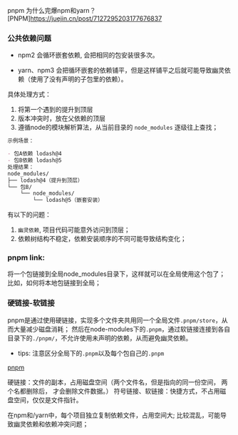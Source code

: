 


pnpm 为什么完爆npm和yarn？
[PNPM]<https://juejin.cn/post/7127295203177676837>

### 公共依赖问题

- npm2
会循环嵌套依赖, 会把相同的包安装很多次。

- yarn、npm3
会把循环嵌套的依赖铺平，但是这样铺平之后就可能导致幽灵依赖（使用了没有声明的子包里的依赖）。

具体处理方式：
1. 将第一个遇到的提升到顶层
2. 版本冲突时，放在父依赖的顶层
3. 遵循node的模块解析算法，从当前目录的 `node_modules` 逐级往上查找；

```md
示例场景：

- 包A依赖 lodash@4
- 包B依赖 lodash@5
处理结果：
node_modules/
├── lodash@4（提升到顶层）
└── 包B/
    └── node_modules/
        └── lodash@5（嵌套安装）
```

有以下的问题：
1. `幽灵依赖`, 项目代码可能意外访问到顶层；
2. 依赖树结构不稳定，依赖安装顺序的不同可能导致结构变化；

### 

### pnpm link:
将一个包链接到全局node_modules目录下，这样就可以在全局使用这个包了；
比如，如何将本地包链接到全局；


### 硬链接-软链接
pnpm是通过使用硬链接，实现多个文件夹共用同一个全局文件`.pnpm/store`，从而大量减少磁盘消耗；
然后在node-modules下的`.pnpm`，通过软链接连接到各自目录下的`./pnpm/`，不允许使用未声明的依赖，从而避免幽灵依赖。

- tips: 注意区分全局下的`.pnpm`以及每个包自己的`.pnpm`

[pnpm](./image.png)

硬链接：文件的副本，占用磁盘空间（两个文件名，但是指向的同一份空间， 两个名都删除后， 才会删除文件数据。）
符号链接、软链接：快捷方式，不占用磁盘空间，仅仅是文件指针。

在npm和/yarn中，每个项目独立复制依赖文件，占用空间大; 
比较混乱，可能导致幽灵依赖和依赖冲突问题；

